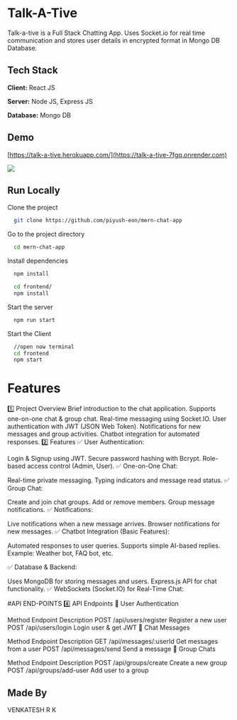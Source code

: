 # Talk-A-Tive

Talk-a-tive is a Full Stack Chatting App.
Uses Socket.io for real time communication and stores user details in encrypted format in Mongo DB Database.

## Tech Stack

**Client:** React JS

**Server:** Node JS, Express JS

**Database:** Mongo DB

## Demo

[https://talk-a-tive.herokuapp.com/](https://talk-a-tive-7fgq.onrender.com)

![](https://github.com/piyush-eon/mern-chat-app/blob/master/screenshots/group%20%2B%20notif.PNG)

## Run Locally

Clone the project

```bash
  git clone https://github.com/piyush-eon/mern-chat-app
```

Go to the project directory

```bash
  cd mern-chat-app
```

Install dependencies

```bash
  npm install
```

```bash
  cd frontend/
  npm install
```

Start the server

```bash
  npm run start
```

Start the Client

```bash
  //open now terminal
  cd frontend
  npm start
```

# Features

1️⃣ Project Overview
Brief introduction to the chat application.
Supports one-on-one chat & group chat.
Real-time messaging using Socket.IO.
User authentication with JWT (JSON Web Token).
Notifications for new messages and group activities.
Chatbot integration for automated responses.
2️⃣ Features
✅ User Authentication:

Login & Signup using JWT.
Secure password hashing with Bcrypt.
Role-based access control (Admin, User).
✅ One-on-One Chat:

Real-time private messaging.
Typing indicators and message read status.
✅ Group Chat:

Create and join chat groups.
Add or remove members.
Group message notifications.
✅ Notifications:

Live notifications when a new message arrives.
Browser notifications for new messages.
✅ Chatbot Integration (Basic Features):

Automated responses to user queries.
Supports simple AI-based replies.
Example: Weather bot, FAQ bot, etc.

✅ Database & Backend:

Uses MongoDB for storing messages and users.
Express.js API for chat functionality.
✅ WebSockets (Socket.IO) for Real-Time Chat:

#API END-POINTS
4️⃣ API Endpoints
📌 User Authentication

Method	Endpoint	Description
POST	/api/users/register	Register a new user
POST	/api/users/login	Login user & get JWT
📌 Chat Messages

Method	Endpoint	Description
GET	/api/messages/:userId	Get messages from a user
POST	/api/messages/send	Send a message
📌 Group Chats

Method	Endpoint	Description
POST	/api/groups/create	Create a new group
POST	/api/groups/add-user	Add user to a group

## Made By

VENKATESH R K
